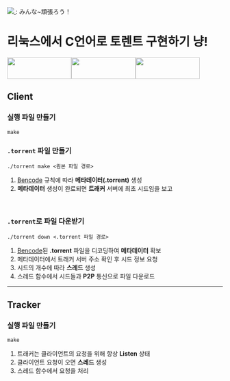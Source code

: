<a href="https://github.com/Jeong-Je/torrent-clone/graphs/contributors">
  <img src="https://contrib.rocks/image?repo=Jeong-Je/torrent-clone" />
</a>
: みんな~頑張ろう！

# 리눅스에서 C언어로 토렌트 구현하기 냥!
<div style="display: flex;">
  <img src="https://img.shields.io/badge/Linux-FFE005?style=flat&logo=Linux&logoColor=black" width="150" height="50" />
  <img src="https://img.shields.io/badge/C-00599C?style=flat&logo=C&logoColor=white" width="150" height="50" />
  <img src="https://img.shields.io/badge/BitTorrent-6C47FF?style=flat&logo=BitTorrent&logoColor=white" width="150" height="50" />
</div>



## Client
### 실행 파일 만들기
```
make
```
### `.torrent` 파일 만들기
```
./torrent make <원본 파일 경로>
```
1. [Bencode](https://en.wikipedia.org/wiki/Bencode) 규칙에 따라 **메타데이터(.torrent)** 생성
2. **메타데이터** 생성이 완료되면 **트래커** 서버에 최초 시드임을 보고
<br />

### `.torrent`로 파일 다운받기
```
./torrent down <.torrent 파일 경로>
```
1. [Bencode](https://en.wikipedia.org/wiki/Bencode)된 **.torrent** 파일을 디코딩하여 **메타데이터** 확보
2. 메타데이터에서 트래커 서버 주소 확인 후 시드 정보 요청
3. 시드의 개수에 따라 **스레드** 생성
4. 스레드 함수에서 시드들과 **P2P** 통신으로 파일 다운로드
***
## Tracker

### 실행 파일 만들기
```
make
```
1. 트래커는 클라이언트의 요청을 위해 항상 **Listen** 상태
2. 클라이언트 요청이 오면 **스레드** 생성
3. 스레드 함수에서 요청을 처리
